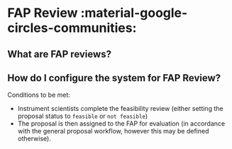 # FAP Review :material-google-circles-communities: 

## **What are FAP reviews?**

## **How do I configure the system for FAP Review?**

Conditions to be met:
* Instrument scientists complete the feasibility review (either setting the proposal status to `feasible` or `not feasible`) 
* The proposal is then assigned to the FAP for evaluation (in accordance with the general proposal workflow, however this may be defined otherwise).



